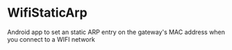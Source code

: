 WifiStaticArp
=============

Android app to set an static ARP entry on the gateway's MAC address when you connect to a WIFI network